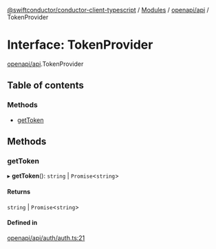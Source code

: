 [@swiftconductor/conductor-client-typescript](../README.md) / [Modules](../modules.md) / [openapi/api](../modules/openapi_api.md) / TokenProvider

# Interface: TokenProvider

[openapi/api](../modules/openapi_api.md).TokenProvider

## Table of contents

### Methods

- [getToken](openapi_api.TokenProvider.md#gettoken)

## Methods

### getToken

▸ **getToken**(): `string` \| `Promise`\<`string`\>

#### Returns

`string` \| `Promise`\<`string`\>

#### Defined in

[openapi/api/auth/auth.ts:21](https://github.com/swift-conductor/conductor-client-typescript/blob/9866b7c/openapi/api/auth/auth.ts#L21)
